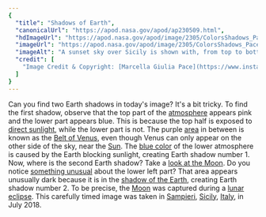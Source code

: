 ```yaml
---
{
  "title": "Shadows of Earth",
  "canonicalUrl": "https://apod.nasa.gov/apod/ap230509.html",
  "hdImageUrl": "https://apod.nasa.gov/apod/image/2305/ColorsShadows_Pace_1280.jpg",
  "imageUrl": "https://apod.nasa.gov/apod/image/2305/ColorsShadows_Pace_960.jpg",
  "imageAlt": "A sunset sky over Sicily is shown with, from top to bottom, a pink atmospheric band, a blue atmospheric band containing the Moon, a band with land containing buildings, and a band of water reflecting the pink and blue atmospheric bands. Please see the explanation for more detailed information.",
  "credit": [
    "Image Credit & Copyright: [Marcella Giulia Pace](https://www.instagram.com/marcella_giulia_pace/)"
  ]
}
---
```


Can you find two Earth shadows in today's image? It's a bit tricky. To find the first shadow, observe that the top part of the [atmosphere](https://spaceplace.nasa.gov/atmosphere/en/) appears pink and the lower part appears blue. This is because the top half is exposed to [direct sunlight](https://apod.nasa.gov/apod/ap220727.html), while the lower part is not. The purple [area](https://apod.nasa.gov/apod/ap100404.html) in between is known as the [Belt of Venus](https://en.wikipedia.org/wiki/Belt_of_Venus), even though Venus can only appear on the other side of the sky, near the [Sun](https://solarsystem.nasa.gov/solar-system/sun/overview/). The [blue color](https://apod.nasa.gov/apod/ap191011.html) of the lower atmosphere is caused by the Earth blocking sunlight, creating Earth shadow number 1. Now, where is the second Earth shadow? Take a [look at the Moon](https://apod.nasa.gov/apod/ap220612.html). Do you notice [something unusual](https://www.intermountainpet.com/hubfs/Blog_Images/Dogs-tilting-their-heads.jpg) about the lower left part? That area appears unusually dark because it is in the [shadow of the Earth](https://apod.nasa.gov/apod/ap211201.html), creating Earth shadow number 2. To be precise, the [Moon](https://moon.nasa.gov/) was captured during a [lunar eclipse](https://apod.nasa.gov/apod/ap180802.html). This carefully timed image was taken in [Sampieri](https://youtu.be/yt3cXQbrvi8), [Sicily](https://en.wikipedia.org/wiki/Sicily), [Italy](https://en.wikipedia.org/wiki/Italy), in July 2018.

